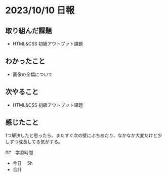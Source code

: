 # 2023/10/10 日報

## 取り組んだ課題
- HTML&CSS 初級アウトプット課題

## わかったこと
- 画像の全幅について

## 次やること
- HTML&CSS 初級アウトプット課題

## 感じたこと
1つ解決したと思ったら、またすぐ次の壁にぶちあたり、なかなか大変だけど少しずつ成長してる気がする。

##　学習時間
- 今日　 5h
- 合計 
